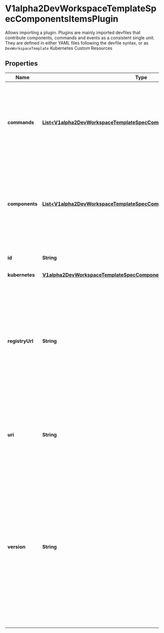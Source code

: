

# V1alpha2DevWorkspaceTemplateSpecComponentsItemsPlugin

Allows importing a plugin.  Plugins are mainly imported devfiles that contribute components, commands and events as a consistent single unit. They are defined in either YAML files following the devfile syntax, or as `DevWorkspaceTemplate` Kubernetes Custom Resources
## Properties

Name | Type | Description | Notes
------------ | ------------- | ------------- | -------------
**commands** | [**List&lt;V1alpha2DevWorkspaceTemplateSpecComponentsItemsPluginCommands&gt;**](V1alpha2DevWorkspaceTemplateSpecComponentsItemsPluginCommands.md) | Overrides of commands encapsulated in a parent devfile or a plugin. Overriding is done according to K8S strategic merge patch standard rules. |  [optional]
**components** | [**List&lt;V1alpha2DevWorkspaceTemplateSpecComponentsItemsPluginComponents&gt;**](V1alpha2DevWorkspaceTemplateSpecComponentsItemsPluginComponents.md) | Overrides of components encapsulated in a parent devfile or a plugin. Overriding is done according to K8S strategic merge patch standard rules. |  [optional]
**id** | **String** | Id in a registry that contains a Devfile yaml file |  [optional]
**kubernetes** | [**V1alpha2DevWorkspaceTemplateSpecComponentsItemsPluginKubernetes**](V1alpha2DevWorkspaceTemplateSpecComponentsItemsPluginKubernetes.md) |  |  [optional]
**registryUrl** | **String** | Registry URL to pull the parent devfile from when using id in the parent reference. To ensure the parent devfile gets resolved consistently in different environments, it is recommended to always specify the &#x60;registryUrl&#x60; when &#x60;id&#x60; is used. |  [optional]
**uri** | **String** | URI Reference of a parent devfile YAML file. It can be a full URL or a relative URI with the current devfile as the base URI. |  [optional]
**version** | **String** | Specific stack/sample version to pull the parent devfile from, when using id in the parent reference. To specify &#x60;version&#x60;, &#x60;id&#x60; must be defined and used as the import reference source. &#x60;version&#x60; can be either a specific stack version, or &#x60;latest&#x60;. If no &#x60;version&#x60; specified, default version will be used. |  [optional]



